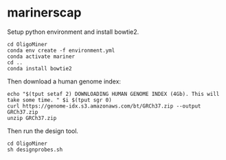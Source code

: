 # marinerscap

Setup python environment and install bowtie2.

```
cd OligoMiner
conda env create -f environment.yml
conda activate mariner
cd ..
conda install bowtie2
```

Then download a human genome index:

```
echo "$(tput setaf 2) DOWNLOADING HUMAN GENOME INDEX (4Gb). This will take some time. " $i $(tput sgr 0)
curl https://genome-idx.s3.amazonaws.com/bt/GRCh37.zip --output GRCh37.zip
unzip GRCh37.zip
```

Then run the design tool.
```
cd OligoMiner
sh designprobes.sh
```
